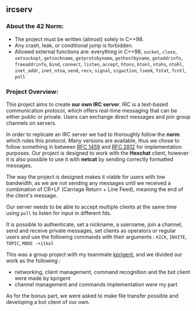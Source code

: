 ## ircserv
### About the 42 Norm:
- The project must be written (almost) solely in C++98.
- Any crash, leak, or conditional jump is forbidden.
- Allowed external functions are: everything in C++98,
                                  `socket`, `close`, `setsockopt`, `getsockname`,
                                  `getprotobyname`, `gethostbyname`, `getaddrinfo`,
                                  `freeaddrinfo`, `bind`, `connect`, `listen`, `accept`, `htons`,
                                  `htonl`, `ntohs`, `ntohl`, `inet_addr`, `inet_ntoa`, `send`,
                                  `recv`, `signal`, `sigaction`, `lseek`, `fstat`, `fcntl`, `poll`

### Project Overview:
This project aims to create **our own IRC server**. IRC is a text-based communication protocol, which offers real-time messaging that can be either public or private. Users can exchange
direct messages and join group channels on servers.

In order to replicate an IRC server we had to thoroughly follow the **norm** which rules this protocol.
Many versions are available, thus we chose to follow something in between [RFC 1459](https://www.rfc-editor.org/rfc/rfc1459.html) and [RFC 2812](https://www.rfc-editor.org/rfc/rfc2812) for implementation purposes.
Our project is designed to work with the **Hexchat** client, however it is also possible to use it with **netcat** by sending correctly formatted messages.

The way the project is designed makes it viable for users with low bandwidth, as we are not sending any messages until we received a combination of CR+LF (Carriage Return + Line Feed), meaning the end of the client's message.

Our server needs to be able to accept multiple clients at the same time using `poll` to listen for input in different fds.

It is possible to authenticate, set a nickname, a username, join a channel, send and receive private messages, set clients as operators or regular users and use the following commands with their arguments : `KICK`, `INVITE`, `TOPIC`, `MODE -+itkol`

This was a group project with my teammate [kprigent](https://github.com/nedulk), and we divided our work as the following :
- networking, client management, command recognition and the bot client were made by kprigent
- channel management and commands implementation were my part

As for the bonus part, we were asked to make file transfer possible and developing a bot client of our own.
